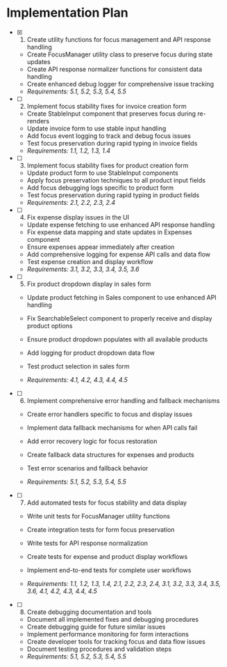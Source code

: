 # Implementation Plan

- [x] 1. Create utility functions for focus management and API response handling










  - Create FocusManager utility class to preserve focus during state updates
  - Create API response normalizer functions for consistent data handling
  - Create enhanced debug logger for comprehensive issue tracking
  - _Requirements: 5.1, 5.2, 5.3, 5.4, 5.5_

- [ ] 2. Implement focus stability fixes for invoice creation form



  - Create StableInput component that preserves focus during re-renders
  - Update invoice form to use stable input handling
  - Add focus event logging to track and debug focus issues
  - Test focus preservation during rapid typing in invoice fields
  - _Requirements: 1.1, 1.2, 1.3, 1.4_

- [ ] 3. Implement focus stability fixes for product creation form

  - Update product form to use StableInput components
  - Apply focus preservation techniques to all product input fields
  - Add focus debugging logs specific to product form
  - Test focus preservation during rapid typing in product fields
  - _Requirements: 2.1, 2.2, 2.3, 2.4_



- [ ] 4. Fix expense display issues in the UI

  - Update expense fetching to use enhanced API response handling
  - Fix expense data mapping and state updates in Expenses component
  - Ensure expenses appear immediately after creation
  - Add comprehensive logging for expense API calls and data flow
  - Test expense creation and display workflow
  - _Requirements: 3.1, 3.2, 3.3, 3.4, 3.5, 3.6_

- [ ] 5. Fix product dropdown display in sales form

  - Update product fetching in Sales component to use enhanced API handling
  - Fix SearchableSelect component to properly receive and display product options
  - Ensure product dropdown populates with all available products
  - Add logging for product dropdown data flow

  - Test product selection in sales form
  - _Requirements: 4.1, 4.2, 4.3, 4.4, 4.5_


- [ ] 6. Implement comprehensive error handling and fallback mechanisms

  - Create error handlers specific to focus and display issues
  - Implement data fallback mechanisms for when API calls fail
  - Add error recovery logic for focus restoration

  - Create fallback data structures for expenses and products
  - Test error scenarios and fallback behavior
  - _Requirements: 5.1, 5.2, 5.3, 5.4, 5.5_


- [ ] 7. Add automated tests for focus stability and data display

  - Write unit tests for FocusManager utility functions
  - Create integration tests for form focus preservation

  - Write tests for API response normalization
  - Create tests for expense and product display workflows

  - Implement end-to-end tests for complete user workflows
  - _Requirements: 1.1, 1.2, 1.3, 1.4, 2.1, 2.2, 2.3, 2.4, 3.1, 3.2, 3.3, 3.4, 3.5, 3.6, 4.1, 4.2, 4.3, 4.4, 4.5_

- [ ] 8. Create debugging documentation and tools

  - Document all implemented fixes and debugging procedures
  - Create debugging guide for future similar issues
  - Implement performance monitoring for form interactions
  - Create developer tools for tracking focus and data flow issues
  - Document testing procedures and validation steps
  - _Requirements: 5.1, 5.2, 5.3, 5.4, 5.5_